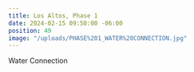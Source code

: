 ```yaml
---
title: Los Altos, Phase 1
date: 2024-02-15 09:50:00 -06:00
position: 49
image: "/uploads/PHASE%201_WATER%20CONNECTION.jpg"
---
```


Water Connection